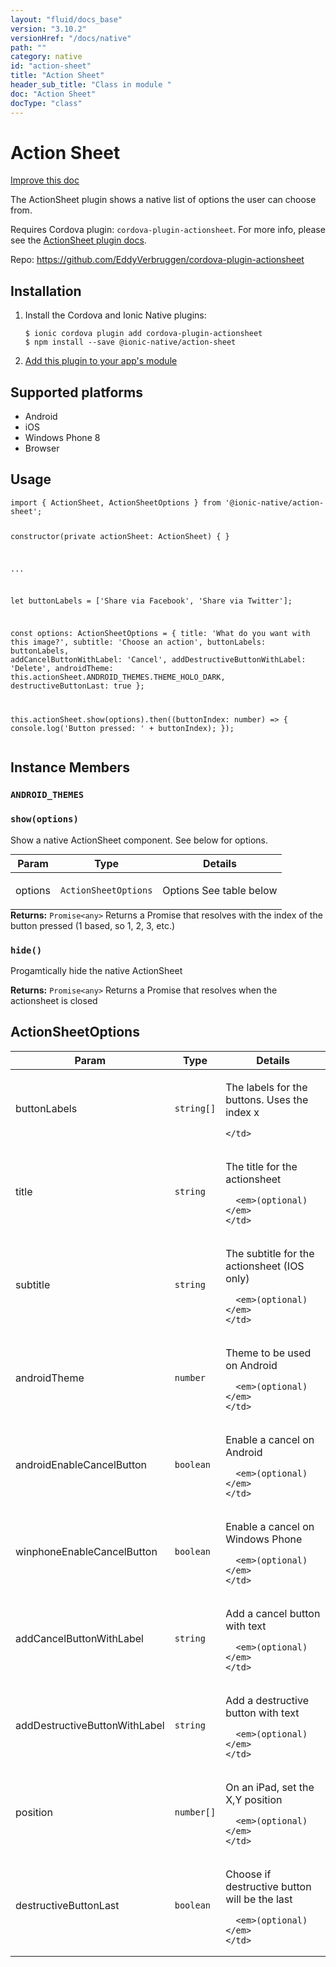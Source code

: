 ```yaml
---
layout: "fluid/docs_base"
version: "3.10.2"
versionHref: "/docs/native"
path: ""
category: native
id: "action-sheet"
title: "Action Sheet"
header_sub_title: "Class in module "
doc: "Action Sheet"
docType: "class"
---
```


<h1 class="api-title">Action Sheet</h1>

<a class="improve-v2-docs" href="http://github.com/ionic-team/ionic-native/edit/master/src/@ionic-native/plugins/action-sheet/index.ts#L54">
  Improve this doc
</a>






<p>The ActionSheet plugin shows a native list of options the user can choose from.</p>
<p>Requires Cordova plugin: <code>cordova-plugin-actionsheet</code>. For more info, please see the <a href="https://github.com/EddyVerbruggen/cordova-plugin-actionsheet">ActionSheet plugin docs</a>.</p>


<p>Repo:
  <a href="https://github.com/EddyVerbruggen/cordova-plugin-actionsheet">
    https://github.com/EddyVerbruggen/cordova-plugin-actionsheet
  </a>
</p>


<h2>Installation</h2>
<ol class="installation">
  <li>Install the Cordova and Ionic Native plugins:<br>
    <pre><code class="nohighlight">$ ionic cordova plugin add cordova-plugin-actionsheet
$ npm install --save @ionic-native/action-sheet
</code></pre>
  </li>
  <li><a href="https://ionicframework.com/docs/native/#Add_Plugins_to_Your_App_Module">Add this plugin to your app's module</a></li>
</ol>



<h2>Supported platforms</h2>
<ul>
  <li>Android</li><li>iOS</li><li>Windows Phone 8</li><li>Browser</li>
</ul>






<h2>Usage</h2>
<pre><code class="lang-typescript">import { ActionSheet, ActionSheetOptions } from &#39;@ionic-native/action-sheet&#39;;

constructor(private actionSheet: ActionSheet) { }

...


let buttonLabels = [&#39;Share via Facebook&#39;, &#39;Share via Twitter&#39;];

const options: ActionSheetOptions = {
  title: &#39;What do you want with this image?&#39;,
  subtitle: &#39;Choose an action&#39;,
  buttonLabels: buttonLabels,
  addCancelButtonWithLabel: &#39;Cancel&#39;,
  addDestructiveButtonWithLabel: &#39;Delete&#39;,
  androidTheme: this.actionSheet.ANDROID_THEMES.THEME_HOLO_DARK,
  destructiveButtonLast: true
};

this.actionSheet.show(options).then((buttonIndex: number) =&gt; {
  console.log(&#39;Button pressed: &#39; + buttonIndex);
});
</code></pre>








<h2>Instance Members</h2>
<h3><a class="anchor" name="ANDROID_THEMES" href="#ANDROID_THEMES"></a><code>ANDROID_THEMES</code></h3>





<h3><a class="anchor" name="show" href="#show"></a><code>show(options)</code></h3>


Show a native ActionSheet component. See below for options.
<table class="table param-table" style="margin:0;">
  <thead>
  <tr>
    <th>Param</th>
    <th>Type</th>
    <th>Details</th>
  </tr>
  </thead>
  <tbody>
  <tr>
    <td>
      options</td>
    <td>
      <code>ActionSheetOptions</code>
    </td>
    <td>
      <p>Options See table below</p>
</td>
  </tr>
  </tbody>
</table>

<div class="return-value" markdown="1">
  <i class="icon ion-arrow-return-left"></i>
  <b>Returns:</b> <code>Promise&lt;any&gt;</code> Returns a Promise that resolves with the index of the
  button pressed (1 based, so 1, 2, 3, etc.)
</div><h3><a class="anchor" name="hide" href="#hide"></a><code>hide()</code></h3>


Progamtically hide the native ActionSheet


<div class="return-value" markdown="1">
  <i class="icon ion-arrow-return-left"></i>
  <b>Returns:</b> <code>Promise&lt;any&gt;</code> Returns a Promise that resolves when the actionsheet is closed
</div>





<h2><a class="anchor" name="ActionSheetOptions" href="#ActionSheetOptions"></a>ActionSheetOptions</h2>

<table class="table param-table" style="margin:0;">
  <thead>
  <tr>
    <th>Param</th>
    <th>Type</th>
    <th>Details</th>
  </tr>
  </thead>
  <tbody>
  
  <tr>
    <td>
      buttonLabels
    </td>
    <td>
      <code>string[]</code>
    </td>
    <td>
      <p>The labels for the buttons. Uses the index x</p>

      
    </td>
  </tr>
  
  <tr>
    <td>
      title
    </td>
    <td>
      <code>string</code>
    </td>
    <td>
      <p>The title for the actionsheet</p>

      <em>(optional)</em>
    </td>
  </tr>
  
  <tr>
    <td>
      subtitle
    </td>
    <td>
      <code>string</code>
    </td>
    <td>
      <p>The subtitle for the actionsheet (IOS only)</p>

      <em>(optional)</em>
    </td>
  </tr>
  
  <tr>
    <td>
      androidTheme
    </td>
    <td>
      <code>number</code>
    </td>
    <td>
      <p>Theme to be used on Android</p>

      <em>(optional)</em>
    </td>
  </tr>
  
  <tr>
    <td>
      androidEnableCancelButton
    </td>
    <td>
      <code>boolean</code>
    </td>
    <td>
      <p>Enable a cancel on Android</p>

      <em>(optional)</em>
    </td>
  </tr>
  
  <tr>
    <td>
      winphoneEnableCancelButton
    </td>
    <td>
      <code>boolean</code>
    </td>
    <td>
      <p>Enable a cancel on Windows Phone</p>

      <em>(optional)</em>
    </td>
  </tr>
  
  <tr>
    <td>
      addCancelButtonWithLabel
    </td>
    <td>
      <code>string</code>
    </td>
    <td>
      <p>Add a cancel button with text</p>

      <em>(optional)</em>
    </td>
  </tr>
  
  <tr>
    <td>
      addDestructiveButtonWithLabel
    </td>
    <td>
      <code>string</code>
    </td>
    <td>
      <p>Add a destructive button with text</p>

      <em>(optional)</em>
    </td>
  </tr>
  
  <tr>
    <td>
      position
    </td>
    <td>
      <code>number[]</code>
    </td>
    <td>
      <p>On an iPad, set the X,Y position</p>

      <em>(optional)</em>
    </td>
  </tr>
  
  <tr>
    <td>
      destructiveButtonLast
    </td>
    <td>
      <code>boolean</code>
    </td>
    <td>
      <p>Choose if destructive button will be the last</p>

      <em>(optional)</em>
    </td>
  </tr>
  
  </tbody>
</table>





